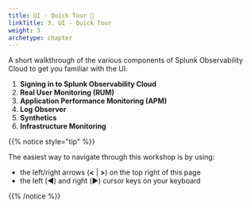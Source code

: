 ```yaml
---
title: UI - Quick Tour 🚌
linkTitle: 3. UI - Quick Tour
weight: 3
archetype: chapter
---
```


A short walkthrough of the various components of Splunk Observability Cloud to get you familiar with the UI.

1. **Signing in to Splunk Observability Cloud**
2. **Real User Monitoring (RUM)**
3. **Application Performance Monitoring (APM)**
4. **Log Observer**
5. **Synthetics**
6. **Infrastructure Monitoring**

{{% notice style="tip" %}}

The easiest way to navigate through this workshop is by using:

* the left/right arrows (**<** | **>**) on the top right of this page
* the left (◀️) and right (▶️) cursor keys on your keyboard

{{% /notice %}}
